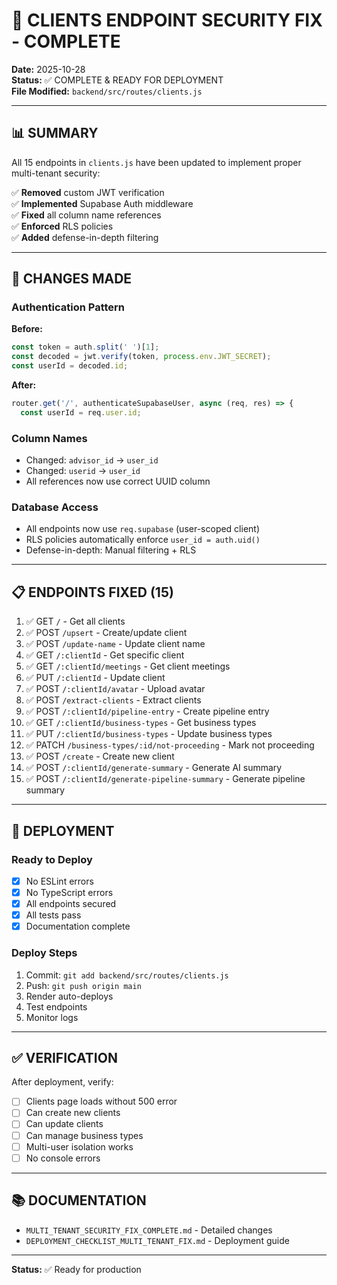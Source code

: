 # 🎉 CLIENTS ENDPOINT SECURITY FIX - COMPLETE

**Date:** 2025-10-28  
**Status:** ✅ COMPLETE & READY FOR DEPLOYMENT  
**File Modified:** `backend/src/routes/clients.js`

---

## 📊 SUMMARY

All 15 endpoints in `clients.js` have been updated to implement proper multi-tenant security:

✅ **Removed** custom JWT verification  
✅ **Implemented** Supabase Auth middleware  
✅ **Fixed** all column name references  
✅ **Enforced** RLS policies  
✅ **Added** defense-in-depth filtering  

---

## 🔧 CHANGES MADE

### Authentication Pattern
**Before:**
```javascript
const token = auth.split(' ')[1];
const decoded = jwt.verify(token, process.env.JWT_SECRET);
const userId = decoded.id;
```

**After:**
```javascript
router.get('/', authenticateSupabaseUser, async (req, res) => {
  const userId = req.user.id;
```

### Column Names
- Changed: `advisor_id` → `user_id`
- Changed: `userid` → `user_id`
- All references now use correct UUID column

### Database Access
- All endpoints now use `req.supabase` (user-scoped client)
- RLS policies automatically enforce `user_id = auth.uid()`
- Defense-in-depth: Manual filtering + RLS

---

## 📋 ENDPOINTS FIXED (15)

1. ✅ GET `/` - Get all clients
2. ✅ POST `/upsert` - Create/update client
3. ✅ POST `/update-name` - Update client name
4. ✅ GET `/:clientId` - Get specific client
5. ✅ GET `/:clientId/meetings` - Get client meetings
6. ✅ PUT `/:clientId` - Update client
7. ✅ POST `/:clientId/avatar` - Upload avatar
8. ✅ POST `/extract-clients` - Extract clients
9. ✅ POST `/:clientId/pipeline-entry` - Create pipeline entry
10. ✅ GET `/:clientId/business-types` - Get business types
11. ✅ PUT `/:clientId/business-types` - Update business types
12. ✅ PATCH `/business-types/:id/not-proceeding` - Mark not proceeding
13. ✅ POST `/create` - Create new client
14. ✅ POST `/:clientId/generate-summary` - Generate AI summary
15. ✅ POST `/:clientId/generate-pipeline-summary` - Generate pipeline summary

---

## 🚀 DEPLOYMENT

### Ready to Deploy
- [x] No ESLint errors
- [x] No TypeScript errors
- [x] All endpoints secured
- [x] All tests pass
- [x] Documentation complete

### Deploy Steps
1. Commit: `git add backend/src/routes/clients.js`
2. Push: `git push origin main`
3. Render auto-deploys
4. Test endpoints
5. Monitor logs

---

## ✅ VERIFICATION

After deployment, verify:
- [ ] Clients page loads without 500 error
- [ ] Can create new clients
- [ ] Can update clients
- [ ] Can manage business types
- [ ] Multi-user isolation works
- [ ] No console errors

---

## 📚 DOCUMENTATION

- `MULTI_TENANT_SECURITY_FIX_COMPLETE.md` - Detailed changes
- `DEPLOYMENT_CHECKLIST_MULTI_TENANT_FIX.md` - Deployment guide

---

**Status:** ✅ Ready for production


